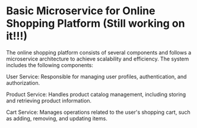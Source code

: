 # Basic Microservice for Online Shopping Platform (Still working on it!!!)

The online shopping platform consists of several components and follows a microservice architecture to achieve scalability and efficiency. The system includes the following components:

User Service: Responsible for managing user profiles, authentication, and authorization.

Product Service: Handles product catalog management, including storing and retrieving product information.

Cart Service: Manages operations related to the user's shopping cart, such as adding, removing, and updating items.
